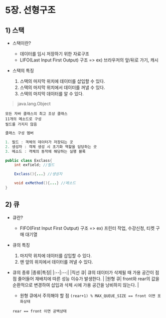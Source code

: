 # 5장. 선형구조

## 1) 스택

- 스택이란?

  - 데이터를 임시 저장하기 위한 자료구조
  - LIFO(Last Input First Output) 구조 => ex) 브라우저의 앞/뒤로 가기, 캐시

- 스택의 특징
  1. 스택의 마지막 위치에 데이터를 삽입할 수 있다.
  2. 스택의 마지막 위치에서 데이터를 꺼낼 수 있다.
  3. 스택의 마지막 데이터를 알 수 있다.

> java.lang.Object

```
모든 자바 클래스의 최고 조상 클래스
11개의 메소드로 구성
필드를 가지지 않음
```

```java
클래스 구성 멤버

1. 필드 : 객체의 데이터가 저장되는 곳
2. 생성자 : 객체 생성 시 초기화 역할을 담당하는 곳
3. 메소드 : 객체의 동작에 해당하는 실행 블록

public class Exclass{
    int exfield; //필드

    Exclass(){...} //생성자

    void exMethod(){...} //메소드
}
```

## 2) 큐

- 큐란?

  - FIFO(First Input First Output) 구조 => ex) 프린터 작업, 수강신청, 티켓 구매 대기열

- 큐의 특징

  1. 마지막 위치에 데이터를 삽입할 수 있다.
  2. 맨 앞의 위치에서 데이터를 꺼낼 수 있다.

- 큐의 종류
  |종류|특징|
  |:--|:--:|
  |직선 큐| 큐의 데이터가 삭제될 때 가용 공간이 점점 줄어들어 재배치에 따른 성능 이슈가 발생한다. |
  |원형 큐| front와 rear의 값을 순환적으로 변경하여 삽입과 삭제 시에 가용 공간을 낭비하지 않는다. |

  - 원형 큐에서 주의해야 할 점
    `(rear+1) % MAX_QUEUE_SIZE == front 이면 포화상태`

  `rear == front 이면 공백상태`

